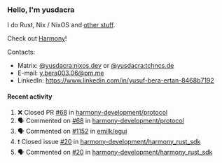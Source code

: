### Hello, I'm yusdacra

I do Rust, Nix / NixOS and [other stuff](https://yusdacra.gitlab.io/about).

Check out [Harmony](https://github.com/harmony-development)!

Contacts:
- Matrix: [@yusdacra:nixos.dev](https://matrix.to/#/@yusdacra:nixos.dev) or [@yusdacra:tchncs.de](https://matrix.to/#/@yusdacra:tchncs.de)
- E-mail: y.bera003.06@pm.me
- LinkedIn: https://www.linkedin.com/in/yusuf-bera-ertan-8468b7192

#### Recent activity

<!--START_SECTION:activity-->
1. ❌ Closed PR [#68](https://github.com/harmony-development/protocol/pull/68) in [harmony-development/protocol](https://github.com/harmony-development/protocol)
2. 🗣 Commented on [#68](https://github.com/harmony-development/protocol/issues/68) in [harmony-development/protocol](https://github.com/harmony-development/protocol)
3. 🗣 Commented on [#1152](https://github.com/emilk/egui/issues/1152) in [emilk/egui](https://github.com/emilk/egui)
4. ❗️ Closed issue [#20](https://github.com/harmony-development/harmony_rust_sdk/issues/20) in [harmony-development/harmony_rust_sdk](https://github.com/harmony-development/harmony_rust_sdk)
5. 🗣 Commented on [#20](https://github.com/harmony-development/harmony_rust_sdk/issues/20) in [harmony-development/harmony_rust_sdk](https://github.com/harmony-development/harmony_rust_sdk)
<!--END_SECTION:activity-->
